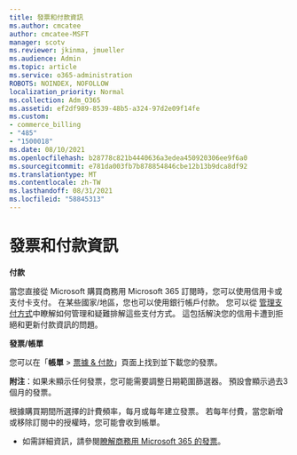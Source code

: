 ```yaml
---
title: 發票和付款資訊
ms.author: cmcatee
author: cmcatee-MSFT
manager: scotv
ms.reviewer: jkinma, jmueller
ms.audience: Admin
ms.topic: article
ms.service: o365-administration
ROBOTS: NOINDEX, NOFOLLOW
localization_priority: Normal
ms.collection: Adm_O365
ms.assetid: ef2df989-8539-48b5-a324-97d2e09f14fe
ms.custom:
- commerce_billing
- "485"
- "1500018"
ms.date: 08/10/2021
ms.openlocfilehash: b28778c821b4440636a3edea450920306ee9f6a0
ms.sourcegitcommit: e781da003fb7b878854846cbe12b13b9dca8df92
ms.translationtype: MT
ms.contentlocale: zh-TW
ms.lasthandoff: 08/31/2021
ms.locfileid: "58845313"
---
```

# <a name="invoice-and-payment-information"></a>發票和付款資訊

**付款**

當您直接從 Microsoft 購買商務用 Microsoft 365 訂閱時，您可以使用信用卡或支付卡支付。  在某些國家/地區，您也可以使用銀行帳戶付款。  您可以從 [管理支付方式](https://docs.microsoft.com/microsoft-365/commerce/billing-and-payments/manage-payment-methods)中瞭解如何管理和疑難排解這些支付方式。 這包括解決您的信用卡遭到拒絕和更新付款資訊的問題。

**發票/帳單**

您可以在「**帳單**  >  [票據 & 付款](https://go.microsoft.com/fwlink/p/?linkid=848039)」頁面上找到並下載您的發票。  

**附注**：如果未顯示任何發票，您可能需要調整日期範圍篩選器。  預設會顯示過去3個月的發票。

根據購買期間所選擇的計費頻率，每月或每年建立發票。  若每年付費，當您新增或移除訂閱中的授權時，您可能會收到帳單。

- 如需詳細資訊，請參閱[瞭解商務用 Microsoft 365 的發票](https://docs.microsoft.com/microsoft-365/commerce/billing-and-payments/understand-your-invoice2)。